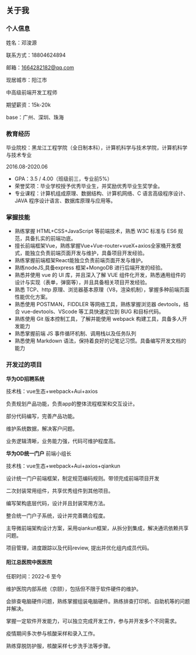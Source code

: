 ## 关于我

### 个人信息

姓名：邓浚源

联系方式：18804624894

邮箱：1664282182@qq.com

现居城市：阳江市

中高级前端开发工程师

期望薪资：15k-20k

base：广州、深圳、珠海

### 教育经历

毕业院校：黑龙江工程学院（全日制本科），计算机科学与技术学院，计算机科学与技术专业

2016.08-2020.06

- GPA：3.5 / 4.00（班级前三，专业前5%）
- 荣誉奖项：毕业学校授予优秀毕业生，并奖励优秀毕业生奖学金。
- 专业课程：计算机组成原理、数据结构、计算机网络、C 语言高级程序设计、JAVA 程序设计语言、数据库原理与应用等。

### 掌握技能

- 熟练掌握 HTML+CSS+JavaScript 等前端技术，熟悉 W3C 标准与 ES6 规范，具备扎实的前端功底。
- 擅长前端框架Vue，熟练掌握Vue+Vue-router+vueX+axios全家桶开发模式，能独立负责前端页面开发与维护，具备项目开发经验。
- 熟练掌握前端框架React能独立负责前端页面开发与维护。
- 熟练nodeJS,具备express 框架+MongoDB 进⾏后端开发的经验。
- 熟悉并使用 vue 的 UI 库，并且深入了解 VUE 组件化开发，熟悉通用组件的设计与实现（表单，弹窗等），并且具备相关项目开发经验。
- 熟悉 TCP、http 原理、浏览器基本原理（V8，渲染机制），掌握多种前端页面性能优化方案。
- 熟悉使用 POSTMAN，FIDDLER 等网络工具，熟练掌握浏览器 devtools，结合 vue-devtools、VScode 等工具快速定位到 BUG 和目标代码。
- 熟练使用 Git 版本控制工具，了解并能使用 webpack 构建工具，具备多人开发能力
- 熟悉掌握前端 JS 事件循环机制、调用栈以及任务队列
- 熟悉使用 Markdown 语法，保持着良好的记笔记习惯。具备编写开发文档的能力

### 开发过的项目

**华为OD招聘系统** 

技术栈：vue生态+webpack+Aui+axios

负责规划产品功能，负责app的整体流程框架和交互设计。 

部分代码编写，完善产品功能。 

维护系统数据，解决客户问题。 

业务逻辑清晰，业务能力强，代码可维护程度高。 

**华为OD统一门户**  前端小组长

技术栈：vue生态+webpack+Aui+axios+qiankun

设计统一门户前端框架，制定规范编码规则。带领完成前端项目开发

二次封装常用组件，共享优秀组件到其他项目。

编写架构底层代码，设计并且封装常用方法。

整合统一门户子系统，设计并完善耦合程度。

主导微前端架构设计方案，采用qiankun框架，从拆分到集成，解决通讯依赖共享问题。

项目管理，进度跟踪以及代码review, 提出并优化组内成员代码。

#### **阳江总医院中医医院**

任职时间：2022-6 至今

维护医院内部系统（京颐），包括但不限于软件硬件的维护。 

会排查电脑硬件问题，熟练掌握组装电脑硬件。熟练排查打印机、自助机等的问题并解决。  

掌握一定软件开发能力，可以独立完成开发工作，参与并开发多个不同需求。

疫情期间多次参与核酸采样和录入工作。

熟练穿脱防护服，核酸采样七步洗手法等步骤。 

